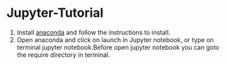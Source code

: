 # Jupyter-Tutorial
1. Install [anaconda](https://www.anaconda.com/download) and follow the instructions to install.
2. Open anaconda and click on launch in Jupyter notebook, or type on terminal jupyter notebook.Before open jupyter notebook you can goto the require directory in terminal. 
